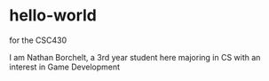 # hello-world
for the CSC430

I am Nathan Borchelt, a 3rd year student here majoring in CS with an interest in Game Development
